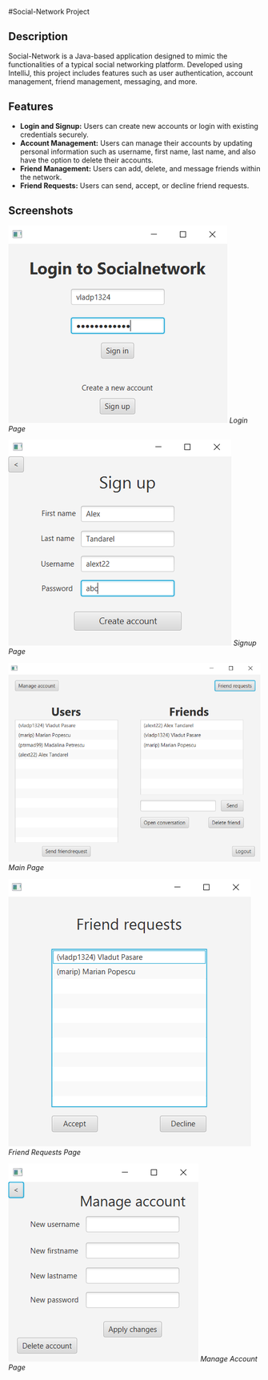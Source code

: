 #Social-Network Project

## Description
Social-Network is a Java-based application designed to mimic the functionalities of a typical social networking platform. Developed using IntelliJ, this project includes features such as user authentication, account management, friend management, messaging, and more.

## Features
- **Login and Signup:** Users can create new accounts or login with existing credentials securely.
- **Account Management:** Users can manage their accounts by updating personal information such as username, first name, last name, and also have the option to delete their accounts.
- **Friend Management:** Users can add, delete, and message friends within the network.
- **Friend Requests:** Users can send, accept, or decline friend requests.

## Screenshots
![Login Page](Screenshots/login.PNG)
*Login Page*

![Signup Page](Screenshots/signup.PNG)
*Signup Page*

![Main Page](Screenshots/mainpage.PNG)
*Main Page*

![Friend Requests](Screenshots/friendrequests.PNG)
*Friend Requests Page*

![Manage Account](Screenshots/manageaccount.PNG)
*Manage Account Page*
